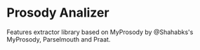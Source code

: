 # Prosody Analizer
Features extractor library based on MyProsody by @Shahabks's MyProsody, Parselmouth and Praat.
